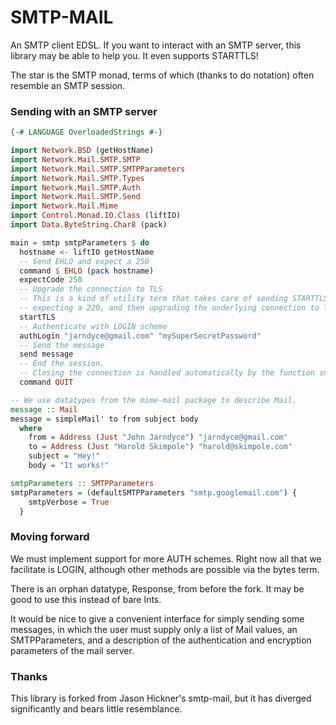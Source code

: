 SMTP-MAIL
=========

An SMTP client EDSL. If you want to interact with an SMTP server, this library
may be able to help you. It even supports STARTTLS!

The star is the SMTP monad, terms of which (thanks to do notation) often
resemble an SMTP session.

### Sending with an SMTP server

```haskell
{-# LANGUAGE OverloadedStrings #-}

import Network.BSD (getHostName)
import Network.Mail.SMTP.SMTP
import Network.Mail.SMTP.SMTPParameters
import Network.Mail.SMTP.Types
import Network.Mail.SMTP.Auth
import Network.Mail.SMTP.Send
import Network.Mail.Mime
import Control.Monad.IO.Class (liftIO)
import Data.ByteString.Char8 (pack)

main = smtp smtpParameters $ do
  hostname <- liftIO getHostName
  -- Send EHLO and expect a 250
  command $ EHLO (pack hostname)
  expectCode 250
  -- Upgrade the connection to TLS
  -- This is a kind of utility term that takes care of sending STARTTLS,
  -- expecting a 220, and then upgrading the underlying connection to TLS.
  startTLS
  -- Authenticate with LOGIN scheme
  authLogin "jarndyce@gmail.com" "mySuperSecretPassword"
  -- Send the message
  send message
  -- End the session.
  -- Closing the connection is handled automatically by the function smtp
  command QUIT

-- We use datatypes from the mime-mail package to describe Mail.
message :: Mail
message = simpleMail' to from subject body
  where
    from = Address (Just "John Jarndyce") "jarndyce@gmail.com"
    to = Address (Just "Harold Skimpole") "harold@skimpole.com"
    subject = "Hey!"
    body = "It works!"

smtpParameters :: SMTPParameters
smtpParameters = (defaultSMTPParameters "smtp.googlemail.com") {
    smtpVerbose = True
  }
```

### Moving forward

We must implement support for more AUTH schemes. Right now all that we
facilitate is LOGIN, although other methods are possible via the bytes
term.

There is an orphan datatype, Response, from before the fork. It may be
good to use this instead of bare Ints.

It would be nice to give a convenient interface for simply sending some
messages, in which the user must supply only a list of Mail values, an
SMTPParameters, and a description of the authentication and encryption
parameters of the mail server.

### Thanks

This library is forked from Jason Hickner's smtp-mail, but it has diverged
significantly and bears little resemblance.
